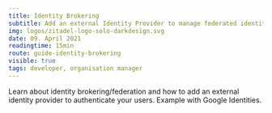 ```yaml
---
title: Identity Brokering
subtitle: Add an external Identity Provider to manage federated identities. (e.g Goggle)
img: logos/zitadel-logo-solo-darkdesign.svg
date: 09. April 2021
readingtime: 15min
route: guide-identity-brokering
visible: true
tags: developer, organisation manager
---
```


Learn about identity brokering/federation and how to add an external identity provider to authenticate your users. Example with Google Identities.